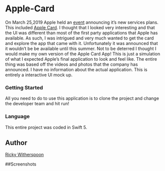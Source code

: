 # Apple-Card

On March 25,2019 Apple held an [event](https://www.apple.com/apple-events/march-2019/) announcing it’s new services plans. This included [Apple Card](https://www.apple.com/apple-card/). I thought that I looked very interesting and that the UI was different than most of the first party applications that Apple has available. As such, I was intrigued and very much wanted to get the card and explore the app that came with it.  Unfortunately it was announced that it wouldn’t be be available until this summer. Not to be deterred I thought I would make my own version of the Apple Card App! This is just a simulation of what I expected Apple’s final application to look and feel like. The entire thing was based off the videos and photos that the company has announced. I have no information about the actual application. This is entirely a interactive UI mock up.

### Getting Started

All you need to do to use this application is to clone the project and change the developer team and hit run! 


### Language

This entire project was coded in Swift 5.

## Author

[Ricky Witherspoon](https://twitter.com/rspoon_3)



##Screenshots


